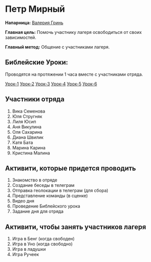 # Петр Мирный
**Напарница:** [Валерия Гринь](%D0%92%D0%B0%D0%BB%D0%B5%D1%80%D0%B8%D1%8F%20%D0%93%D1%80%D0%B8%D0%BD%D1%8C.md)

**Главная цель:** Помочь участнику лагеря освободиться от своих зависимостей.

**Главный метод:** Общение с участниками лагеря.



## Библейские Уроки:
Проводятся на протяжении 1 часа вместе с участниками отряда.

[Урок-1](../Библейские-уроки/Урок-1.md)
[Урок-2](../Библейские-уроки/Урок-2.md)
[Урок-3](../Библейские-уроки/Урок-3.md)
[Урок-4](../Библейские-уроки/Урок-4.md)
[Урок-5](../Библейские-уроки/Урок-5.md)
[Урок-6](../Библейские-уроки/Урок-6.md)

## Участники отряда
1. Вика Семенова
2. Юля Стругняк
3. Лиля Юсип
4. Аня Викулина
5. Оля Сахарина
6. Диана Швилик
7. Катя Бата
8. Марина Карина
9. Кристина Малина

## Активити, которые придется проводить
1. Знакомство в отряде
2. Создание беседы в телеграм
3. Отправка геолокации в телеграм (для сбора)
4. Представление команды (в сценке)
5. Видео дня
6. Проведение Библейского урока
7. Задание дня для отряда 

## Активити, чтобы занять участников лагеря
1. Игра в Бенг (когда свободен)
2. Игра в Уно (когда свободно)
3. Игра в ладушки
4. Игра Ручеек